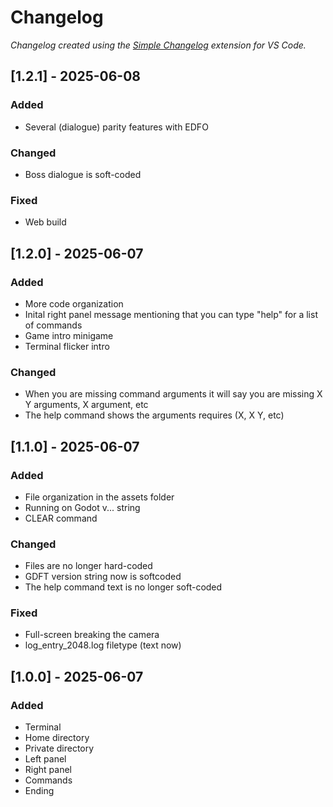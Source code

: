 # Changelog

*Changelog created using the [Simple Changelog](https://marketplace.visualstudio.com/items?itemName=tobiaswaelde.vscode-simple-changelog) extension for VS Code.*

## [1.2.1] - 2025-06-08
### Added
- Several (dialogue) parity features with EDFO

### Changed
- Boss dialogue is soft-coded

### Fixed
- Web build


## [1.2.0] - 2025-06-07
### Added
- More code organization
- Inital right panel message mentioning that you can type "help" for a list of commands
- Game intro minigame
- Terminal flicker intro

### Changed
- When you are missing command arguments it will say you are missing X Y arguments, X argument, etc
- The help command shows the arguments requires (X, X Y, etc)


## [1.1.0] - 2025-06-07
### Added
- File organization in the assets folder
- Running on Godot v... string
- CLEAR command

### Changed
- Files are no longer hard-coded
- GDFT version string now is softcoded
- The help command text is no longer soft-coded

### Fixed
- Full-screen breaking the camera
- log_entry_2048.log filetype (text now)


## [1.0.0] - 2025-06-07
### Added
- Terminal
- Home directory
- Private directory
- Left panel
- Right panel
- Commands
- Ending